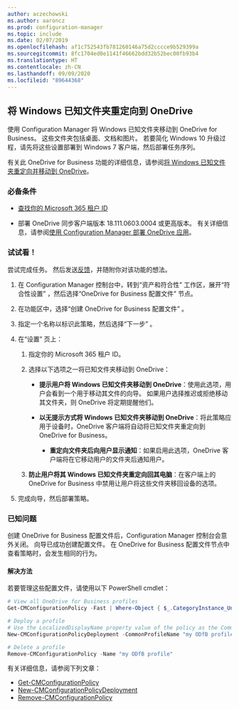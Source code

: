 ```yaml
---
author: aczechowski
ms.author: aaroncz
ms.prod: configuration-manager
ms.topic: include
ms.date: 02/07/2019
ms.openlocfilehash: af1c752543fb781260146a75d2cccce9b529399a
ms.sourcegitcommit: 8fc1704ed0e1141f46662bdd32b52bec00fb93b4
ms.translationtype: HT
ms.contentlocale: zh-CN
ms.lasthandoff: 09/09/2020
ms.locfileid: "89644368"
---
```

## <a name="redirect-windows-known-folders-to-onedrive"></a><a name="bkmk_odfb"></a> 将 Windows 已知文件夹重定向到 OneDrive
<!--3556021-->

使用 Configuration Manager 将 Windows 已知文件夹移动到 OneDrive for Business。 这些文件夹包括桌面、文档和图片。 若要简化 Windows 10 升级过程，请先将这些设置部署到 Windows 7 客户端，然后部署任务序列。 

有关此 OneDrive for Business 功能的详细信息，请参阅[将 Windows 已知文件夹重定向并移动到 OneDrive](/onedrive/redirect-known-folders)。


### <a name="prerequisites"></a>必备条件

- [查找你的 Microsoft 365 租户 ID](/onedrive/find-your-office-365-tenant-id)  

- 部署 OneDrive 同步客户端版本 18.111.0603.0004 或更高版本。 有关详细信息，请参阅[使用 Configuration Manager 部署 OneDrive 应用](/onedrive/deploy-on-windows)。  


### <a name="try-it-out"></a>试试看！

尝试完成任务。 然后发送[反馈](../../../../understand/find-help.md#product-feedback)，并随附你对该功能的想法。

1. 在 Configuration Manager 控制台中，转到“资产和符合性”  工作区，展开“符合性设置”  ，然后选择“OneDrive for Business 配置文件”  节点。  

2. 在功能区中，选择“创建 OneDrive for Business 配置文件”  。  

3. 指定一个名称以标识此策略，然后选择“下一步”  。  

4. 在“设置”  页上：

    1. 指定你的 Microsoft 365 租户 ID。  

    2. 选择以下选项之一将已知文件夹移动到 OneDrive：  

        - **提示用户将 Windows 已知文件夹移动到 OneDrive**：使用此选项，用户会看到一个用于移动其文件的向导。 如果用户选择推迟或拒绝移动其文件夹，则 OneDrive 将定期提醒他们。  

        - **以无提示方式将 Windows 已知文件夹移动到 OneDrive**：将此策略应用于设备时，OneDrive 客户端将自动将已知文件夹重定向到 OneDrive for Business。  

            - **重定向文件夹后向用户显示通知**：如果启用此选项，OneDrive 客户端将在它移动用户的文件夹后通知用户。  

    3. **防止用户将其 Windows 已知文件夹重定向回其电脑**：在客户端上的 OneDrive for Business 中禁用让用户将这些文件夹移回设备的选项。  

5. 完成向导，然后部署策略。  


### <a name="known-issue"></a>已知问题

创建 OneDrive for Business 配置文件后，Configuration Manager 控制台会意外关闭。 向导已成功创建配置文件。 在 OneDrive for Business 配置文件节点中查看策略时，会发生相同的行为。 

#### <a name="workaround"></a>解决方法
若要管理这些配置文件，请使用以下 PowerShell cmdlet：


```PowerShell
# View all OneDrive for Business profiles
Get-CMConfigurationPolicy -Fast | Where-Object { $_.CategoryInstance_UniqueIDs -eq "SettingsAndPolicy:SMS_OneDriveKnownFolderMigrationSettings" }

# Deploy a profile
# Use the LocalizedDisplayName property value of the policy as the CommonProfileName parameter.
New-CMConfigurationPolicyDeployment -CommonProfileName "my ODfB profile" -CollectionName "my collection"

# Delete a profile
Remove-CMConfigurationPolicy -Name "my ODfB profile"
```

有关详细信息，请参阅下列文章：
- [Get-CMConfigurationPolicy](/powershell/module/configurationmanager/get-cmconfigurationpolicy)
- [New-CMConfigurationPolicyDeployment](/powershell/module/ConfigurationManager/New-CMConfigurationPolicyDeployment)
- [Remove-CMConfigurationPolicy](/powershell/module/configurationmanager/remove-cmconfigurationpolicy)
